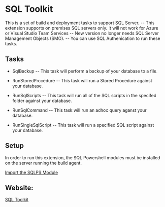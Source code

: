 # SQL Toolkit

This is a set of build and deployment tasks to support SQL Server.
-- This extension supports on premises SQL servers only. It will not work for Azure or Visual Studio Team Services
-- New version no longer needs SQL Server Management Objects (SMO).
-- You can use SQL Authenication to run these tasks.

## Tasks

- SqlBackup
-- This task will perform a backup of your database to a file. 

- RunStoredProcedure
-- This task will run a Stored Procedure against your database.

- RunSqlScripts
-- This task will run all of the SQL scripts in the specifed folder against your database.

- RunSqlCommand
-- This task will run an adhoc query aganst your database.

- RunSingleSqlScript
-- This task will run a specified SQL script against your database.


## Setup

In order to run this extension, the SQL Powershell modules must be installed on the server running
the build agent.

[Import the SQLPS Module](https://msdn.microsoft.com/en-GB/library/hh231286.aspx)

## Website:

[SQL Toolkit](https://github.com/crimdon/SQLToolkit/)